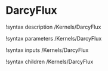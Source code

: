 <!-- MOOSE Documentation Stub: Remove this when content is added. -->

# DarcyFlux
!syntax description /Kernels/DarcyFlux

!syntax parameters /Kernels/DarcyFlux

!syntax inputs /Kernels/DarcyFlux

!syntax children /Kernels/DarcyFlux

